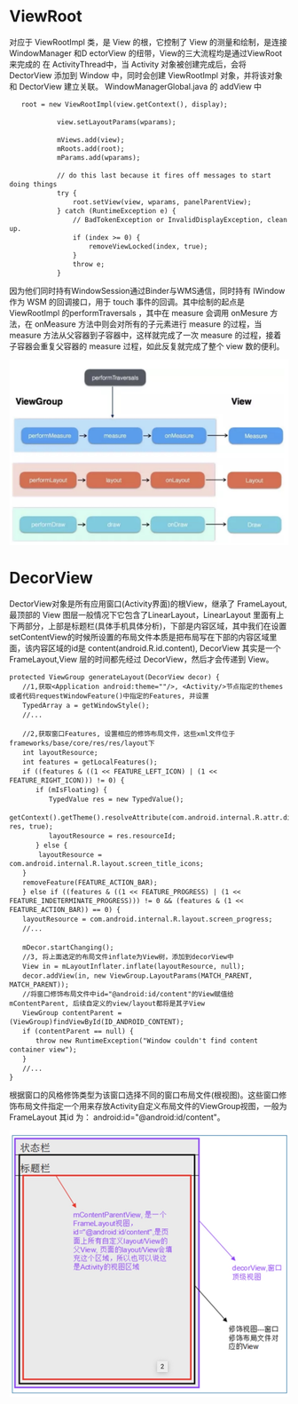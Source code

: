 # ViewRoot
 对应于 ViewRootImpl 类，是 View 的根，它控制了 View 的测量和绘制，是连接 WindowManager 和D ectorView 的纽带，View的三大流程均是通过ViewRoot来完成的  在 ActivityThread中，当 Activity 对象被创建完成后，会将 DectorView 添加到 Window 中，同时会创建 ViewRootImpl 对象，并将该对象和 DectorView 建立关联。
WindowManagerGlobal.java 的 addView 中
```
   root = new ViewRootImpl(view.getContext(), display);

            view.setLayoutParams(wparams);

            mViews.add(view);
            mRoots.add(root);
            mParams.add(wparams);

            // do this last because it fires off messages to start doing things
            try {
                root.setView(view, wparams, panelParentView);
            } catch (RuntimeException e) {
                // BadTokenException or InvalidDisplayException, clean up.
                if (index >= 0) {
                    removeViewLocked(index, true);
                }
                throw e;
            }
```
因为他们同时持有WindowSession通过Binder与WMS通信，同时持有 IWindow 作为 WSM 的回调接口，用于 touch 事件的回调。其中绘制的起点是 ViewRootImpl 的performTraversals ，其中在 measure 会调用 onMesure 方法，在 onMeasure 方法中则会对所有的子元素进行 measure 的过程，当 measure 方法从父容器到子容器中，这样就完成了一次 measure 的过程，接着子容器会重复父容器的 measure 过程，如此反复就完成了整个 view 数的便利。

![-w697](media/15536167325468.jpg)


#  DecorView
DectorView对象是所有应用窗口(Activity界面)的根View，继承了 FrameLayout,最顶部的 View 图层一般情况下它包含了LinearLayout，LinearLayout 里面有上下两部分，上部是标题栏(具体手机具体分析)，下部是内容区域，其中我们在设置setContentView的时候所设置的布局文件本质是把布局写在下部的内容区域里面，该内容区域的id是 content(android.R.id.content), DecorView 其实是一个 FrameLayout,View 层的时间都先经过 DecorView，然后才会传递到 View。

```
protected ViewGroup generateLayout(DecorView decor) {
　　//1,获取<Application android:theme=""/>, <Activity/>节点指定的themes或者代码requestWindowFeature()中指定的Features, 并设置
　　TypedArray a = getWindowStyle();
　　//...
　　
　　//2,获取窗口Features, 设置相应的修饰布局文件，这些xml文件位于frameworks/base/core/res/res/layout下
　　int layoutResource;
　　int features = getLocalFeatures();
　　if ((features & ((1 << FEATURE_LEFT_ICON) | (1 << FEATURE_RIGHT_ICON))) != 0) {
　　　　if (mIsFloating) {
　　　　　　TypedValue res = new TypedValue();
　　　　　　getContext().getTheme().resolveAttribute(com.android.internal.R.attr.dialogTitleIconsDecorLayout, res, true);
　　　　　　layoutResource = res.resourceId;
　　　　} else {
    　　layoutResource = com.android.internal.R.layout.screen_title_icons;
　　}
　　removeFeature(FEATURE_ACTION_BAR);
　　} else if ((features & ((1 << FEATURE_PROGRESS) | (1 << FEATURE_INDETERMINATE_PROGRESS))) != 0 && (features & (1 << FEATURE_ACTION_BAR)) == 0) {
　　layoutResource = com.android.internal.R.layout.screen_progress;
　　//...
　　
　　mDecor.startChanging();
　　//3, 将上面选定的布局文件inflate为View树，添加到decorView中
　　View in = mLayoutInflater.inflate(layoutResource, null);
　　decor.addView(in, new ViewGroup.LayoutParams(MATCH_PARENT, MATCH_PARENT));
　　//将窗口修饰布局文件中id="@android:id/content"的View赋值给mContentParent, 后续自定义的view/layout都将是其子View
　　ViewGroup contentParent = (ViewGroup)findViewById(ID_ANDROID_CONTENT);
　　if (contentParent == null) {
　　　　throw new RuntimeException("Window couldn't find content container view");
　　}
　　//...
}
```
根据窗口的风格修饰类型为该窗口选择不同的窗口布局文件(根视图)。这些窗口修饰布局文件指定一个用来存放Activity自定义布局文件的ViewGroup视图，一般为FrameLayout 其id 为： android:id="@android:id/content"。

![-w490](media/15536170263871.jpg)
